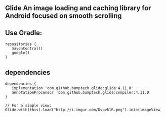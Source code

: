 ## Glide An image loading and caching library for Android focused on smooth scrolling

## Use Gradle:

```
repositories {
   mavenCentral() 
   google()
}
```

## dependencies

```
dependencies {
   implementation 'com.github.bumptech.glide:glide:4.11.0'
   annotationProcessor 'com.github.bumptech.glide:compiler:4.11.0'
}
```

```
// For a simple view:
Glide.with(this).load("http://i.imgur.com/DvpvklR.png").into(imageView);
```